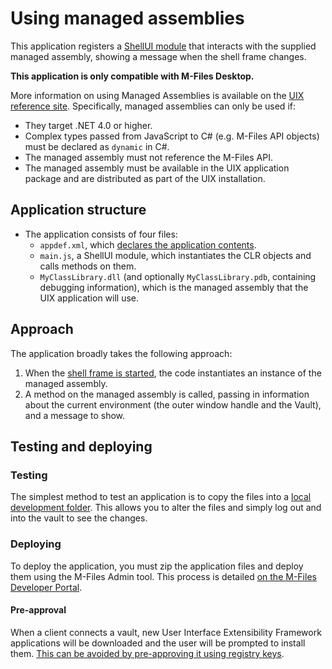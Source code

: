 # Using managed assemblies

This application registers a [ShellUI module](http://developer.m-files.com/Frameworks/User-Interface-Extensibility-Framework/Modules/#shellui) that interacts with the supplied managed assembly, showing a message when the shell frame changes.

**This application is only compatible with M-Files Desktop.**

More information on using Managed Assemblies is available on the [UIX reference site](https://www.m-files.com/UI_Extensibility_Framework/index.html#UsingManagedAssembliesWithUIExtensibilityApplications.html).  Specifically, managed assemblies can only be used if:

* They target .NET 4.0 or higher.
* Complex types passed from JavaScript to C# (e.g. M-Files API objects) must be declared as `dynamic` in C#.
* The managed assembly must not reference the M-Files API.
* The managed assembly must be available in the UIX application package and are distributed as part of the UIX installation.

## Application structure

* The application consists of four files:
  * `appdef.xml`, which [declares the application contents](http://developer.m-files.com/Frameworks/User-Interface-Extensibility-Framework/Application-Definition/).
  * `main.js`, a ShellUI module, which instantiates the CLR objects and calls methods on them.
  * `MyClassLibrary.dll` (and optionally `MyClassLibrary.pdb`, containing debugging information), which is the managed assembly that the UIX application will use.

## Approach

The application broadly takes the following approach:

1. When the [shell frame is started](https://www.m-files.com/UI_Extensibility_Framework/index.html#Event_Started.html), the code instantiates an instance of the managed assembly.
2. A method on the managed assembly is called, passing in information about the current environment (the outer window handle and the Vault), and a message to show.

## Testing and deploying

### Testing

The simplest method to test an application is to copy the files into a [local development folder](http://developer.m-files.com/Frameworks/User-Interface-Extensibility-Framework/Development-Practices/Local-Development-Folder/).  This allows you to alter the files and simply log out and into the vault to see the changes.

### Deploying

To deploy the application, you must zip the application files and deploy them using the M-Files Admin tool.  This process is detailed [on the M-Files Developer Portal](http://developer.m-files.com/Frameworks/User-Interface-Extensibility-Framework/Development-Practices/Deployment/).

#### Pre-approval

When a client connects a vault, new User Interface Extensibility Framework applications will be downloaded and the user will be prompted to install them.  [This can be avoided by pre-approving it using registry keys](http://developer.m-files.com/Frameworks/User-Interface-Extensibility-Framework/Pre-Approval/).
